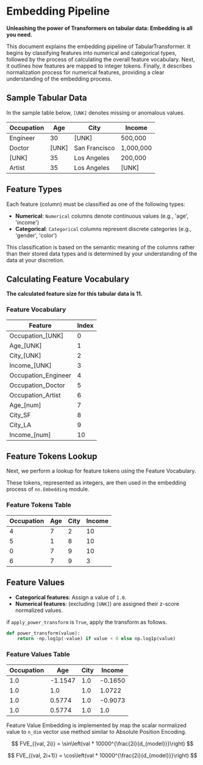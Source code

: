 # Embedding Pipeline
**Unleashing the power of Transformers on tabular data: Embedding is all you need.**

This document explains the embedding pipeline of TabularTransformer. It begins by classifying features into numerical and categorical types, followed by the process of calculating the overall feature vocabulary. Next, it outlines how features are mapped to integer tokens. Finally, it describes normalization process for numerical features, providing a clear understanding of the embedding process.

## Sample Tabular Data
In the sample table below, `[UNK]` denotes missing or anomalous values.

| Occupation | Age   | City          | Income    |
|------------|-------|---------------|-----------|
| Engineer   | 30    | [UNK]         | 500,000   |
| Doctor     | [UNK] | San Francisco | 1,000,000 |
| [UNK]      | 35    | Los Angeles   | 200,000   |
| Artist     | 35    | Los Angeles   | [UNK]     |

## Feature Types
Each feature (column) must be classified as one of the following types:
- **Numerical**: `Numerical` columns denote continuous values (e.g., 'age', 'income')
- **Categorical**: `Categorical` columns represent discrete categories (e.g., 'gender', 'color')

This classification is based on the semantic meaning of the columns rather than
their stored data types and is determined by your understanding of the data at your discretion.

## Calculating Feature Vocabulary

**The calculated feature size for this tabular data is 11.**

### Feature Vocabulary
| Feature              | Index |
|----------------------|-------|
| Occupation_[UNK]     | 0     |
| Age_[UNK]            | 1     |
| City_[UNK]           | 2     |
| Income_[UNK]         | 3     |
| Occupation_Engineer  | 4     |
| Occupation_Doctor    | 5     |
| Occupation_Artist    | 6     |
| Age_[num]            | 7     |
| City_SF              | 8     |
| City_LA              | 9     |
| Income_[num]         | 10    |

## Feature Tokens Lookup
Next, we perform a lookup for feature tokens using the Feature Vocabulary. 

These tokens, represented as integers, are then used in the embedding process of `nn.Embedding` module.

### Feature Tokens Table
| Occupation | Age | City | Income |
|------------|-----|------|--------|
| 4          | 7   | 2    | 10     |
| 5          | 1   | 8    | 10     |
| 0          | 7   | 9    | 10     |
| 6          | 7   | 9    | 3      |

## Feature Values
- **Categorical features**: Assign a value of `1.0`.
- **Numerical features**: (excluding `[UNK]`) are assigned their z-score normalized values.


if `apply_power_transform` is `True`, apply the transform as follows.

```python
def power_transform(value):
    return -np.log1p(-value) if value < 0 else np.log1p(value)
```


### Feature Values Table
| Occupation | Age    | City | Income  |
|------------|--------|------|---------|
| 1.0        | -1.1547| 1.0  | -0.1650 |
| 1.0        | 1.0    | 1.0  | 1.0722  |
| 1.0        | 0.5774 | 1.0  | -0.9073 |
| 1.0        | 0.5774 | 1.0  | 1.0     |


Feature Value Embedding is implemented by map the scalar normalized value to `n_dim` vector
use method similar to Absolute Position Encoding.

$$
FVE_{(val, 2i)} = \sin\left(val * 10000^{\frac{2i}{d_{model}}}\right)
$$

$$
FVE_{(val, 2i+1)} = \cos\left(val * 10000^{\frac{2i}{d_{model}}}\right)
$$
